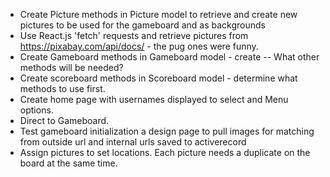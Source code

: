 - Create Picture methods in Picture model to retrieve and create new pictures to be used for the gameboard and as backgrounds
- Use React.js 'fetch' requests and retrieve pictures from https://pixabay.com/api/docs/ -  the pug ones were funny.
- Create Gameboard methods in Gameboard model - create --  What other methods will be needed?
- Create scoreboard methods in Scoreboard model - determine  what methods to use first.
- Create home page with usernames displayed to select and Menu options.
- Direct to Gameboard.
- Test gameboard initialization a design page to pull images for matching from outside url and internal urls saved to           activerecord
- Assign pictures to set locations.  Each picture needs a duplicate on the board at the same time.

